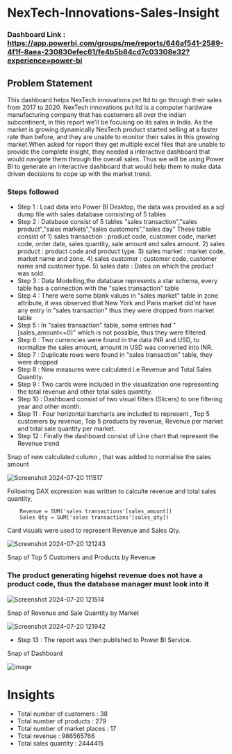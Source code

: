 # NexTech-Innovations-Sales-Insight

### Dashboard Link : https://app.powerbi.com/groups/me/reports/646af541-2589-4f1f-8aea-230830efec61/fe4b5b84cd7c03308e32?experience=power-bi

## Problem Statement

This dashboard helps NexTech innovations pvt ltd to go through their sales from 2017 to 2020. NexTech innovations pvt ltd is a computer hardware manufacturing company that has customers all over the indian subcontinent, in this report we'll be focusing on its sales in India. As the market is growing dynamically NexTech product started selling at a faster rate than before, and they are unable to monitor their sales in this growing market.When asked for report they get multiple excel files that are unable to provide the complete insight, they needed a interactive dashboard that would navigate them through the overall sales. Thus we will be using Power BI to generate an interactive dashboard that would help them to make data driven decisions to cope up with the market trend.


### Steps followed 

- Step 1 : Load data into Power BI Desktop, the data was provided as a sql dump file with sales database consisting of 5 tables
- Step 2 : Database consist of 5 tables "sales transaction","sales product","sales markets","sales customers","sales day"
           These table consist of
           1) sales transaction : product code, customer code, market code, order date, sales quantity, sale amount and sales amount.
           2) sales product : product code and product type.
           3) sales market : market code, market name and zone.
           4) sales customer : customer code, customer name and customer type.
           5) sales date : Dates on which the product was sold.
- Step 3 : Data Modelling,the database represents a star schema, every table has a connection with the "sales transaction" table
- Step 4 : There were some blank values in "sales market" table in zone attribute, it was observed that New York and Paris market did'nt have any entry in "sales transaction" thus they were dropped from market 
           table
- Step 5 : In "sales transaction" table, some entries had "[sales_amount<=0]" which is not possible, thus they were filtered.
- Step 6 : Two currencies were found in the data INR and USD, to normalize the sales amount, amount in USD was converted into INR.
- Step 7 : Duplicate rows were found in "sales transaction" table, they were dropped
- Step 8 : New measures were calculated i.e Revenue and Total Sales Quantity.
- Step 9 : Two cards were included in the visualization one representing the total revenue and other total sales quantity. 
- Step 10 : Dashboard consist of two visual filters (Slicers) to one filtering year and other month.
- Step 11 : Four horizontal barcharts are included to represent , Top 5 customers by revenue, Top 5 products by revenue, Revenue per market and total sale quantity per market.
- Step 12 : Finally the dashboard consist of Line chart that represent the Revenue trend

  
        
Snap of new calculated column , that was added to normalise the sales amount

![Screenshot 2024-07-20 111517](https://github.com/user-attachments/assets/ec8049f4-ea44-4635-9aa4-24e49f3af45c)

Following DAX expression was written to calculte revenue and total sales quantity,
        
        Revenue = SUM('sales transactions'[sales_amount])
        Sales Qty = SUM('sales transactions'[sales_qty])
        
Card visuals were used to represent Revenue and Sales Qty.

![Screenshot 2024-07-20 121243](https://github.com/user-attachments/assets/ae0cf4bc-8fa3-416f-a2e1-e0a11240bdab)

Snap of Top 5 Customers and Products by Revenue
### The product generating higehst revenue does not have a product code, thus the database manager must look into it

![Screenshot 2024-07-20 121514](https://github.com/user-attachments/assets/fb087e02-a21c-4538-8888-023fb00d1472)

Snap of Revenue and Sale Quantity by Market

![Screenshot 2024-07-20 121942](https://github.com/user-attachments/assets/64d0422b-c0f7-44a0-9b80-83c39505f081)

 
 - Step 13 : The report was then published to Power BI Service.

 Snap of Dashboard

![image](https://github.com/user-attachments/assets/8c9d69e3-bdb7-4a94-9c01-d6a07b989582)


# Insights

- Total number of customers : 38
- Total number of products : 279
- Total number of market places : 17
- Total revenue : 986565766
- Total sales quantity : 2444415
           
